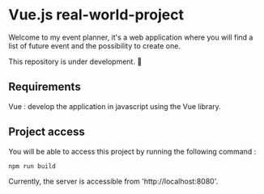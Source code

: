 # Vue.js real-world-project

Welcome to my event planner, it's a web application where you will find a list of future event and the possibility to create one.

This repository is under development. 🚧

## Requirements
Vue : develop the application in javascript using the Vue library.


## Project access
You will be able to access this project by running the following command : 
```
npm run build
```
Currently, the server is accessible from 'http://localhost:8080'.
